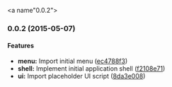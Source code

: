 <a name"0.0.2"></a>
### 0.0.2 (2015-05-07)


#### Features

* **menu:** Import initial menu ([ec4788f3](https://github.com/loginx/multissh/commit/ec4788f3))
* **shell:** Implement initial application shell ([f2108e71](https://github.com/loginx/multissh/commit/f2108e71))
* **ui:** Import placeholder UI script ([8da3e008](https://github.com/loginx/multissh/commit/8da3e008))


